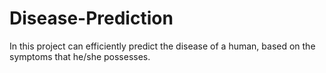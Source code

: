 # Disease-Prediction
In this project can efficiently predict the disease of a human, based on the symptoms that he/she possesses.

